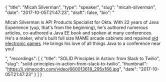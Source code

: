 {
  "title": "Micah Silverman",
  "type": "speaker",
  "slug": "micah-silverman",
  "date": "2017-10-05T21:47:23",
  "draft": false,
  "bio": "<p>Micah Silverman is API Products Specialist for Okta. With 22 years of Java Experience (yup, that's from the beginning), he's authored numerous articles, co-authored a Java EE book and spoken at many conferences. He's a maker, who's built full size MAME arcade cabinets and repaired [old electronic games](http://afitnerd.com/2011/10/16/weekend-project-fix-dark-tower/). He brings his love of all things Java to a conference near you!</p>",
  "recordings": [
    {
      "title": "SOLID Principles in Action: from Slack to Twilio",
      "slug": "solid-principles-in-action-from-slack-to-twilio",
      "thumbnail": "https://i.vimeocdn.com/video/660013618_295x166.jpg",
      "date": "2017-10-05T21:47:23"
    }
  ]
}